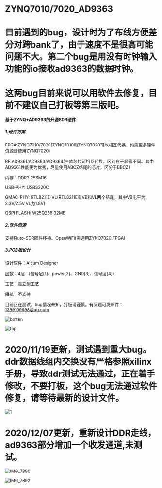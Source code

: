 # ZYNQ7010/7020_AD9363
# 目前遇到的bug，设计时为了布线方便差分对跨bank了，由于速度不是很高可能问题不大。第二个bug是用没有时钟输入功能的io接收ad9363的数据时钟。
# 这两bug目前来说可以用软件去修复，目前不建议自己打板等第三版吧。
####  基于ZYNQ+AD9363的开源SDR硬件

##### 1.硬件方案

FPGA:ZYNQ7010/7020(ZYNQ7010和ZYNQ7020可以相互代换，如需更多硬件资源请使用ZYNQ7020)

RF:AD9361/AD9363/AD9364(三款芯片可相互代换，区别在于频宽不同。其中AD9361性能更为优秀，尽量使用ABCZ结尾的芯片，区分于BBCZ)

内存：DDR3 256M16

USB-PHY: USB3320C

GMAC-PHY: RTL8211E-VL(RTL8211E有VB和VL两个结尾，其中VB电平为3.3V/2.5V,VL为1.8V)

QSPI FLASH: W25Q256 32MB

##### 2.软件资源

支持Pluto-SDR固件移植、OpenWiFi(需选用ZYNQ7020 FPGA)

##### 3.PCB板设计

设计软件：Altium Designer

层数：4层 （信号层[1]、power[2]、GND[3]、信号层[4]）

工艺：嘉立创工艺

阻抗：不支持

目前正在测试，bug情况未知，打板请谨慎。有问题可发邮件：1399109998@qq.com

![botten](images/botten.png)

![top](images/top.png)

# 2020/11/19更新，测试遇到重大bug。ddr数据线组内交换没有严格参照xilinx手册，导致ddr测试无法通过，正在着手修改，不要打板，这个bug无法通过软件修复，请等待最新的设计文件。

![1](images/1.JPG)

# 2020/12/07更新，重新设计DDR走线，ad9363部分增加一个收发通道,未测试。

![IMG_7890](images/IMG_7890.PNG)

![IMG_7892](images/IMG_7892.PNG)